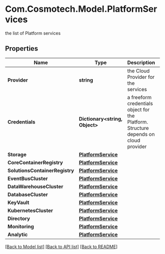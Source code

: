 # Com.Cosmotech.Model.PlatformServices
the list of Platform services

## Properties

Name | Type | Description | Notes
------------ | ------------- | ------------- | -------------
**Provider** | **string** | the Cloud Provider for the services | 
**Credentials** | **Dictionary&lt;string, Object&gt;** | a freeform credentials object for the Platform. Structure depends on cloud provider | [optional] 
**Storage** | [**PlatformService**](PlatformService.md) |  | [optional] 
**CoreContainerRegistry** | [**PlatformService**](PlatformService.md) |  | [optional] 
**SolutionsContainerRegistry** | [**PlatformService**](PlatformService.md) |  | [optional] 
**EventBusCluster** | [**PlatformService**](PlatformService.md) |  | [optional] 
**DataWarehouseCluster** | [**PlatformService**](PlatformService.md) |  | [optional] 
**DatabaseCluster** | [**PlatformService**](PlatformService.md) |  | [optional] 
**KeyVault** | [**PlatformService**](PlatformService.md) |  | [optional] 
**KubernetesCluster** | [**PlatformService**](PlatformService.md) |  | [optional] 
**Directory** | [**PlatformService**](PlatformService.md) |  | [optional] 
**Monitoring** | [**PlatformService**](PlatformService.md) |  | [optional] 
**Analytic** | [**PlatformService**](PlatformService.md) |  | [optional] 

[[Back to Model list]](../README.md#documentation-for-models) [[Back to API list]](../README.md#documentation-for-api-endpoints) [[Back to README]](../README.md)

